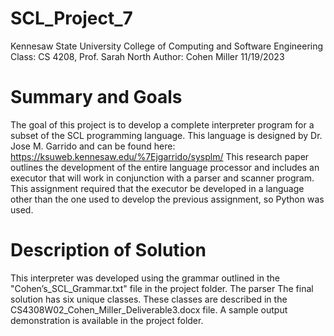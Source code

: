 # SCL_Project_7
Kennesaw State University College of Computing and Software Engineering
Class: CS 4208, Prof. Sarah North
Author: Cohen Miller 
11/19/2023

# Summary and Goals
The goal of this project is to develop a complete interpreter program for a subset of the SCL programming language.
This language is designed by Dr. Jose M. Garrido and can be found here: https://ksuweb.kennesaw.edu/%7Ejgarrido/sysplm/
This research paper outlines the development of the entire language processor and includes an executor 
that will work in conjunction with a parser and scanner program. This assignment required that the executor
be developed in a language other than the one used to develop the previous assignment, so Python was used. 

# Description of Solution
This interpreter was developed using the grammar outlined in the "Cohen’s_SCL_Grammar.txt" file in the project folder. The parser
The final solution has six unique classes. These classes are described in the CS4308W02_Cohen_Miller_Deliverable3.docx file.
A sample output demonstration is available in the project folder. 


